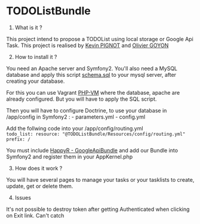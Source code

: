 TODOListBundle
==============

1. What is it ?

This project intend to propose a TODOList using local storage or Google Api Task.
This project is realised by [Kevin PIGNOT](https://github.com/Cartman117) and [Olivier GOYON](https://github.com/ss-bb)

2. How to install it ?

You need an Apache server and Symfony2. You'll also need a MySQL database and apply this script [schema.sql](https://github.com/Cartman117/TODOListBundle/blob/master/schema.sql)
to your mysql server, after creating your database.

For this you can use Vagrant [PHP-VM](https://github.com/willdurand-edu/php-vm) where the database, apache are already configured. But you will have to apply the SQL script.

Then you will have to configure Doctrine, to use your database in /app/config in Symfony2 :
    - parameters.yml
    - config.yml

Add the follwing code into your /app/config/routing.yml
<code>
todo_list:
    resource: "@TODOListBundle/Resources/config/routing.yml"
    prefix:   /
</code>

You must include [HappyR - GoogleApiBundle](https://github.com/HappyR/GoogleApiBundle) and add our Bundle into Symfony2 and register them in your AppKernel.php

3. How does it work ?

You will have several pages to manage your tasks or your tasklists to create, update, get or delete them.

4. Issues

It's not possible to destroy token after getting Authenticated when clicking on Exit link.
Can't catch
